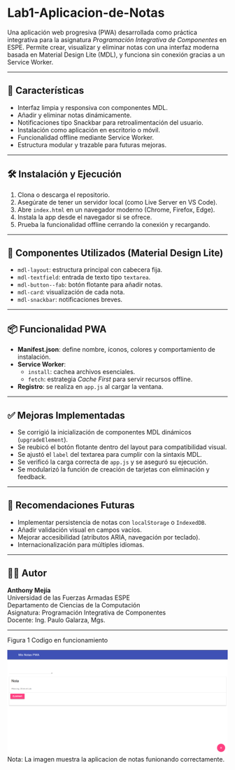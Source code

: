 # Lab1-Aplicacion-de-Notas


Una aplicación web progresiva (PWA) desarrollada como práctica integrativa para la asignatura *Programación Integrativa de Componentes* en ESPE. Permite crear, visualizar y eliminar notas con una interfaz moderna basada en Material Design Lite (MDL), y funciona sin conexión gracias a un Service Worker.

---

## 🚀 Características

- Interfaz limpia y responsiva con componentes MDL.
- Añadir y eliminar notas dinámicamente.
- Notificaciones tipo Snackbar para retroalimentación del usuario.
- Instalación como aplicación en escritorio o móvil.
- Funcionalidad offline mediante Service Worker.
- Estructura modular y trazable para futuras mejoras.

---


## 🛠️ Instalación y Ejecución

1. Clona o descarga el repositorio.
2. Asegúrate de tener un servidor local (como Live Server en VS Code).
3. Abre `index.html` en un navegador moderno (Chrome, Firefox, Edge).
4. Instala la app desde el navegador si se ofrece.
5. Prueba la funcionalidad offline cerrando la conexión y recargando.

---

## 🧩 Componentes Utilizados (Material Design Lite)

- `mdl-layout`: estructura principal con cabecera fija.
- `mdl-textfield`: entrada de texto tipo `textarea`.
- `mdl-button--fab`: botón flotante para añadir notas.
- `mdl-card`: visualización de cada nota.
- `mdl-snackbar`: notificaciones breves.

---

## 📦 Funcionalidad PWA

- **Manifest.json**: define nombre, íconos, colores y comportamiento de instalación.
- **Service Worker**:
  - `install`: cachea archivos esenciales.
  - `fetch`: estrategia *Cache First* para servir recursos offline.
- **Registro**: se realiza en `app.js` al cargar la ventana.

---

## ✅ Mejoras Implementadas

- Se corrigió la inicialización de componentes MDL dinámicos (`upgradeElement`).
- Se reubicó el botón flotante dentro del layout para compatibilidad visual.
- Se ajustó el `label` del textarea para cumplir con la sintaxis MDL.
- Se verificó la carga correcta de `app.js` y se aseguró su ejecución.
- Se modularizó la función de creación de tarjetas con eliminación y feedback.

---

## 📌 Recomendaciones Futuras

- Implementar persistencia de notas con `localStorage` o `IndexedDB`.
- Añadir validación visual en campos vacíos.
- Mejorar accesibilidad (atributos ARIA, navegación por teclado).
- Internacionalización para múltiples idiomas.

---

## 👨‍🏫 Autor

**Anthony Mejía**  
Universidad de las Fuerzas Armadas ESPE  
Departamento de Ciencias de la Computación  
Asignatura: Programación Integrativa de Componentes  
Docente: Ing. Paulo Galarza, Mgs.

---

Figura 1
Codigo en funcionamiento 

![Captura uso de componente - encebollado](Figura1MisNotas.png)
Nota: La imagen muestra la aplicacion de notas funionando correctamente. 
